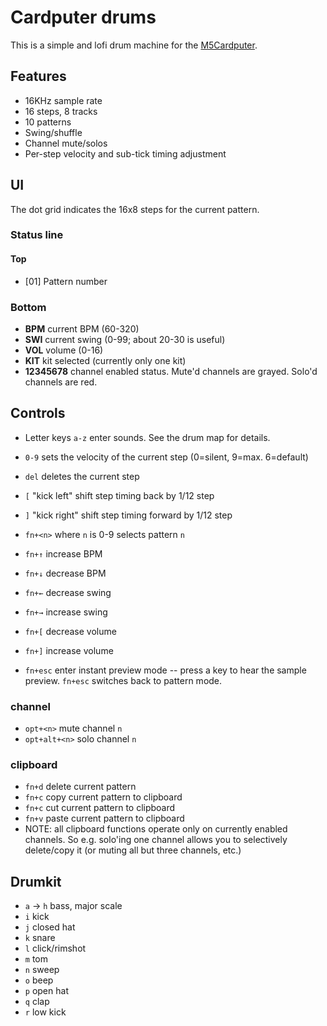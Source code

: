 # Cardputer drums

This is a simple and lofi drum machine for the [M5Cardputer](https://shop.m5stack.com/products/m5stack-cardputer-kit-w-m5stamps3?srsltid=AfmBOoqHMPXzj-fobFJN0uUYR1yChvbehNYaBXx4sJz9z3Eqjelnhx3n). 

## Features

* 16KHz sample rate
* 16 steps, 8 tracks
* 10 patterns
* Swing/shuffle
* Channel mute/solos
* Per-step velocity and sub-tick timing adjustment

## UI
The dot grid indicates the 16x8 steps for the current pattern. 

### Status line

#### Top
* [01] Pattern number

### Bottom
* **BPM** current BPM (60-320)
* **SWI** current swing (0-99; about 20-30 is useful)
* **VOL** volume (0-16)
* **KIT** kit selected (currently only one kit)
* **12345678** channel enabled status. Mute'd channels are grayed. Solo'd channels are red. 

## Controls

* Letter keys `a-z` enter sounds. See the drum map for details.
* `0-9` sets the velocity of the current step (0=silent, 9=max. 6=default)
* `del` deletes the current step
* `[` "kick left" shift step timing back by 1/12 step
* `]` "kick right" shift step timing forward by 1/12 step
* `fn+<n>` where `n` is 0-9 selects pattern `n`

* `fn+↑` increase BPM
* `fn+↓` decrease BPM

* `fn+←` decrease swing
* `fn+→` increase swing

* `fn+[` decrease volume
* `fn+]` increase volume


* `fn+esc` enter instant preview mode -- press a key to hear the sample preview. `fn+esc` switches back to pattern mode.

### channel
* `opt+<n>` mute channel `n`
* `opt+alt+<n>` solo channel `n`

### clipboard
* `fn+d` delete current pattern
* `fn+c` copy current pattern to clipboard
* `fn+c` cut current pattern to clipboard
* `fn+v` paste current pattern to clipboard
* NOTE: all clipboard functions operate only on currently enabled channels. So e.g. solo'ing one channel allows you to selectively delete/copy it (or muting all but three channels, etc.)


## Drumkit

* `a` -> `h` bass, major scale
* `i` kick
* `j` closed hat
* `k` snare 
* `l` click/rimshot
* `m` tom
* `n` sweep
* `o` beep
* `p` open hat
* `q` clap
* `r` low kick
